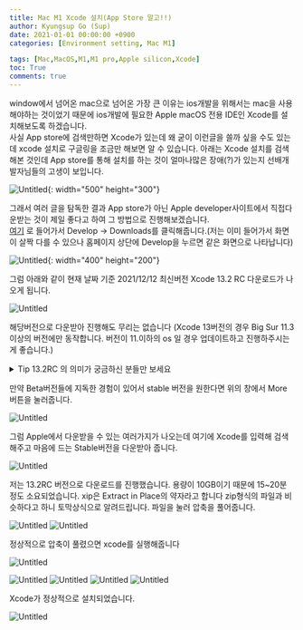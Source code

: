 ```yaml
---
title: Mac M1 Xcode 설치(App Store 말고!!)
author: Kyungsup Go (Sup)
date: 2021-01-01 00:00:00 +0900
categories: [Environment setting, Mac M1]

tags: [Mac,MacOS,M1,M1 pro,Apple silicon,Xcode]
toc: True
comments: true
---
```



window에서 넘어온 mac으로 넘어온 가장 큰 이유는 ios개발을 위해서는 mac을 사용해야하는 것이었기 때문에 ios개발에 필요한 Apple macOS 전용 IDE인 Xcode를 설치해보도록 하겠습니다.
<br>사실 App store에 검색만하면 Xcode가 있는데 왜 굳이 이런글을 쓸까 싶을 수도 있는데 xcode 설치로 구글링을 조금만 해보면 알 수 있습니다. 아래는 Xcode 설치를 검색해본 것인데 App store를 통해 설치를 하는 것이 얼마나많은 장애(?)가 있는지 선배개발자님들의 고생이 보입니다. 


![Untitled](/assets/img/environment_setting/mac/Mac_M1_Xcode_install/Untitled_0.png){: width="500" height="300"}<br>


그래서 여러 글을 탐독한 결과 App store가 아닌 Apple developer사이트에서 직접다운받는 것이 제일 좋다고 하여 그 방법으로 진행해보겠습니다.<br>[여기](https://developer.apple.com/develop/)  로 들어가서 Develop -> Downloads를 클릭해줍니다.(저는 이미 들어가서 화면이 살짝 다를 수 있으나 홈페이지 상단에 Develop을 누르면 같은 화면으로 나타납니다)


![Untitled](/assets/img/environment_setting/mac/Mac_M1_Xcode_install/Untitled_1.png){: width="400" height="200"}




그럼 아래와 같이 현재 날짜 기준 2021/12/12 최신버전 Xcode 13.2 RC 다운로드가 나오게 됩니다.

![Untitled](/assets/img/environment_setting/mac/Mac_M1_Xcode_install/Untitled_2.png)

해당버전으로 다운받아 진행해도 무리는 없습니다  (Xcode 13버전의 경우 Big Sur 11.3 이상의 버전에만 동작합니다. 버전이 11.이하의 os 일 경우 업데이트하고 진행하주시는 게 좋습니다.) 

<details>
<summary> Tip 13.2RC 의 의미가 궁금하신 분들만 보세요</summary>
<div markdown="1">

The term "Release Candidate" (RC) replaces "GM seed" and indicates this version is near final. 라는 의미를 간단히 설명하자면 RC(Release Candidate) 직역하면 출시후보(최종 릴리즈)버전입니다. 정식 출시전 마지막 베타버전을 보통 RC라고 칭합니다. 이 단계에서 버그가 발견되지 않을 경우 바로 출시를 준비합니다.
GM은 Golden Master의 약자로 최종판 이라고 이해하면 됩니다.  
아래는 소프트웨어의 배포주기 입니다. 따라서 위의 13.2RC버전은 딱히 버그가 발견되지않으면 그대로 GM으로 대체 되고 추후 정식배포판이 될 확률 이 높습니다.

![Untitled](/assets/img/environment_setting/mac/Mac_M1_Xcode_install/Untitled_3.png){: width="500" height="300"}*출처 : [소프트웨어 배포 생명주기](https://ko.wikipedia.org/wiki/%EC%86%8C%ED%94%84%ED%8A%B8%EC%9B%A8%EC%96%B4_%EB%B0%B0%ED%8F%AC_%EC%83%9D%EB%AA%85_%EC%A3%BC%EA%B8%B0)&nbsp;/[GM의 의미](https://koorei.tistory.com/71)*
</div>
</details>


만약 Beta버전들에 지독한 경험이 있어서 stable 버전을 원한다면 위의 창에서 More버튼을 눌러줍니다.


![Untitled](/assets/img/environment_setting/mac/Mac_M1_Xcode_install/Untitled_4.png)


그럼 Apple에서 다운받을 수 있는 여러가지가 나오는데 여기에 Xcode를 입력해 검색해주고 마음에 드는 Stable버전을 다운받아 줍니다.


![Untitled](/assets/img/environment_setting/mac/Mac_M1_Xcode_install/Untitled_5.png)

저는 13.2RC 버전으로 다운로드를 진행했습니다.
용량이 10GB이기 때문에 15~20분 정도 소요되었습니다.
xip은 Extract in Place의 약자라고 합니다 zip형식의 파일과 비슷하다고 하니 토막상식으로 알려드립니다.
파일을 눌러 압축을 풀어줍니다.

![Untitled](/assets/img/environment_setting/mac/Mac_M1_Xcode_install/Untitled_6.png)
![Untitled](/assets/img/environment_setting/mac/Mac_M1_Xcode_install/Untitled_13.png)<br>


정상적으로 압축이 풀렸으면 xcode를 실행해줍니다

![Untitled](/assets/img/environment_setting/mac/Mac_M1_Xcode_install/Untitled_7.png)

![Untitled](/assets/img/environment_setting/mac/Mac_M1_Xcode_install/Untitled_8.png)
![Untitled](/assets/img/environment_setting/mac/Mac_M1_Xcode_install/Untitled_9.png)
![Untitled](/assets/img/environment_setting/mac/Mac_M1_Xcode_install/Untitled_10.png)
![Untitled](/assets/img/environment_setting/mac/Mac_M1_Xcode_install/Untitled_11.png)

Xcode가 정상적으로 설치되었습니다.

![Untitled](/assets/img/environment_setting/mac/Mac_M1_Xcode_install/Untitled_12.png)
